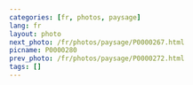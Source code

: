 ```yaml
---
categories: [fr, photos, paysage]
lang: fr
layout: photo
next_photo: /fr/photos/paysage/P0000267.html
picname: P0000280
prev_photo: /fr/photos/paysage/P0000272.html
tags: []
---
```

